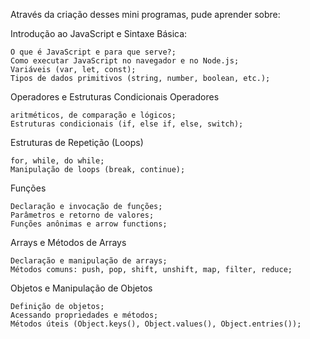 Através da criação desses mini programas, pude aprender sobre:

Introdução ao JavaScript e Sintaxe Básica:

    O que é JavaScript e para que serve?;
    Como executar JavaScript no navegador e no Node.js;
    Variáveis (var, let, const);
    Tipos de dados primitivos (string, number, boolean, etc.);

Operadores e Estruturas Condicionais Operadores

    aritméticos, de comparação e lógicos;
    Estruturas condicionais (if, else if, else, switch);

Estruturas de Repetição (Loops)

    for, while, do while;
    Manipulação de loops (break, continue);

Funções

    Declaração e invocação de funções;
    Parâmetros e retorno de valores;
    Funções anônimas e arrow functions;

Arrays e Métodos de Arrays

    Declaração e manipulação de arrays;
    Métodos comuns: push, pop, shift, unshift, map, filter, reduce;

Objetos e Manipulação de Objetos

    Definição de objetos;
    Acessando propriedades e métodos;
    Métodos úteis (Object.keys(), Object.values(), Object.entries());
